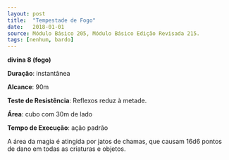 ```yaml
---
layout: post
title:  "Tempestade de Fogo"
date:   2018-01-01
source: Módulo Básico 205, Módulo Básico Edição Revisada 215.
tags: [nenhum, bardo]
---
```


**divina 8 (fogo)**

**Duração**: instantânea

**Alcance**: 90m

**Teste de Resistência**: Reflexos reduz à metade.

**Área**: cubo com 30m de lado

**Tempo de Execução**: ação padrão

A área da magia é atingida por jatos de chamas, que causam 16d6 pontos de dano em todas as criaturas e objetos.
